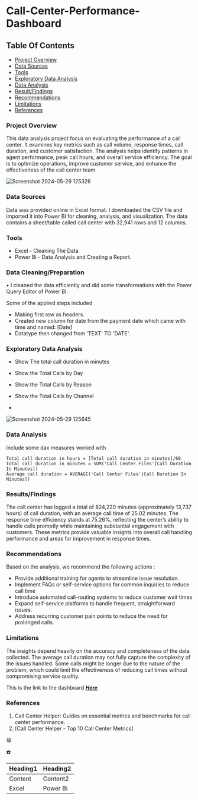 # Call-Center-Performance-Dashboard

## Table Of Contents

- [Project Overview](#project-overview)
- [Data Sources](#data-sources)
- [Tools](#tools)
- [Exploratory Data Analysis](#exploratory-data-analysis)
- [Data Analysis](#data-analysis)
- [Result/Findings](#result/findings)
- [Recommendations](#recommendations)
- [Limitations](#limitations)
- [References](#references)

### Project Overview

 This data analysis project focus on evaluating the performance of a call center. It examines key metrics such as call volume, response times, call duration, and customer satisfaction. The analysis helps identify patterns in agent performance, peak call hours, and overall service efficiency. The goal is to optimize operations, improve customer service, and enhance the effectiveness of the call center team.


![Screenshot 2024-05-29 125326](https://github.com/user-attachments/assets/87494461-645c-40aa-b77d-cbe4d582cd01)


### Data Sources

Data was provided online in Excel format. I downloaded the CSV file and imported it into Power BI for cleaning, analysis, and visualization. The data contains a sheet/table called call center with 32,941 rows and 12 columns.

### Tools

- Excel - Cleaning The Data
- Power Bi - Data Analysis and Creating a Report.

### Data Cleaning/Preparation

•	I cleaned the data efficiently and did some transformations with the Power Query Editor of Power BI.

Some of the applied steps included
- Making first row as headers.
- Created new column for date from the payment date which came with time and named: [Date]
- Datatype then changed from 'TEXT' TO 'DATE'.

### Exploratory Data Analysis

 - Show The total call duration in minutes 
 - Show the Total Calls by Day
 - Show the Total Calls by Reason
 - Show the Total Calls by Channel

 - 
![Screenshot 2024-05-29 125645](https://github.com/user-attachments/assets/9b07b472-0347-4f8e-bf21-253d22c0b5cf)

### Data Analysis

Include some dax measures worked with

```Power Bi
Total call duration in hours = [Total call duration in minutes]/60
Total call duration in minutes = SUM('Call Center Files'[Call Duration In Minutes])
Average call duration = AVERAGE('Call Center Files'[Call Duration In Minutes])
```

### Results/Findings

The call center has logged a total of 824,220 minutes (approximately 13,737 hours) of call duration, with an average call time of 25.02 minutes. The response time efficiency stands at 75.26%, reflecting the center’s ability to handle calls promptly while maintaining substantial engagement with customers. These metrics provide valuable insights into overall call handling performance and areas for improvement in response times.

### Recommendations

Based on the analysis, we recommend the following actions :
- Provide additional training for agents to streamline issue resolution.
- Implement FAQs or self-service options for common inquiries to reduce call time
- Introduce automated call-routing systems to reduce customer wait times
- Expand self-service platforms to handle frequent, straightforward issues.
- Address recurring customer pain points to reduce the need for prolonged calls.

### Limitations

The insights depend heavily on the accuracy and completeness of the data collected.
The average call duration may not fully capture the complexity of the issues handled. Some calls might be longer due to the nature of the problem, which could limit the effectiveness of reducing call times without compromising service quality.

This is the link to the dashboard _**[Here](https://app.powerbi.com/links/CEc3YpaF-B?ctid=68d0e28b-8755-4832-b3bc-da8d0637c69d&pbi_source=linkShare)**_

### References

1. Call Center Helper: Guides on essential metrics and benchmarks for call center performance.
2. [Call Center Helper - Top 10 Call Center Metrics]


😄

☎️

|Heading1|Heading2|
|--------|--------|
|Content|Content2|
|Excel|Power Bi|

